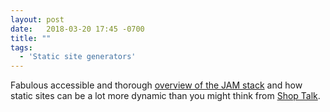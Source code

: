 ```yaml
---
layout: post
date:   2018-03-20 17:45 -0700
title: ""
tags:
  - 'Static site generators'
---
```

Fabulous accessible and thorough [overview of the JAM stack](https://shoptalkshow.com/episodes/303-jam-stack-phil-hawksworth/) and how static sites can be a lot more dynamic than you might think from [Shop Talk](http://shoptalkshow.com).
